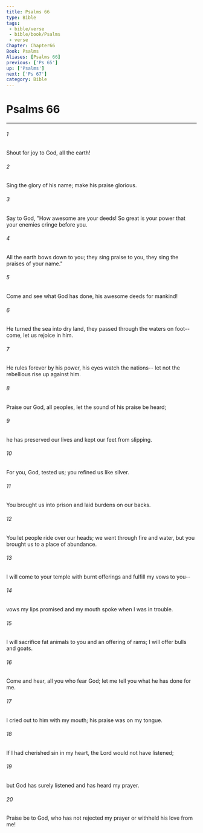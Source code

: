 ```yaml
---
title: Psalms 66
type: Bible
tags:
 - bible/verse
 - bible/book/Psalms
 - verse
Chapter: Chapter66
Book: Psalms
Aliases: [Psalms 66]
previous: ['Ps 65']
up: ['Psalms']
next: ['Ps 67']
category: Bible
---
```

# Psalms 66

***


###### 1 
Shout for joy to God, all the earth! 

###### 2 
Sing the glory of his name; make his praise glorious. 

###### 3 
Say to God, "How awesome are your deeds! So great is your power that your enemies cringe before you. 

###### 4 
All the earth bows down to you; they sing praise to you, they sing the praises of your name." 

###### 5 
Come and see what God has done, his awesome deeds for mankind! 

###### 6 
He turned the sea into dry land, they passed through the waters on foot-- come, let us rejoice in him. 

###### 7 
He rules forever by his power, his eyes watch the nations-- let not the rebellious rise up against him. 

###### 8 
Praise our God, all peoples, let the sound of his praise be heard; 

###### 9 
he has preserved our lives and kept our feet from slipping. 

###### 10 
For you, God, tested us; you refined us like silver. 

###### 11 
You brought us into prison and laid burdens on our backs. 

###### 12 
You let people ride over our heads; we went through fire and water, but you brought us to a place of abundance. 

###### 13 
I will come to your temple with burnt offerings and fulfill my vows to you-- 

###### 14 
vows my lips promised and my mouth spoke when I was in trouble. 

###### 15 
I will sacrifice fat animals to you and an offering of rams; I will offer bulls and goats. 

###### 16 
Come and hear, all you who fear God; let me tell you what he has done for me. 

###### 17 
I cried out to him with my mouth; his praise was on my tongue. 

###### 18 
If I had cherished sin in my heart, the Lord would not have listened; 

###### 19 
but God has surely listened and has heard my prayer. 

###### 20 
Praise be to God, who has not rejected my prayer or withheld his love from me! 
